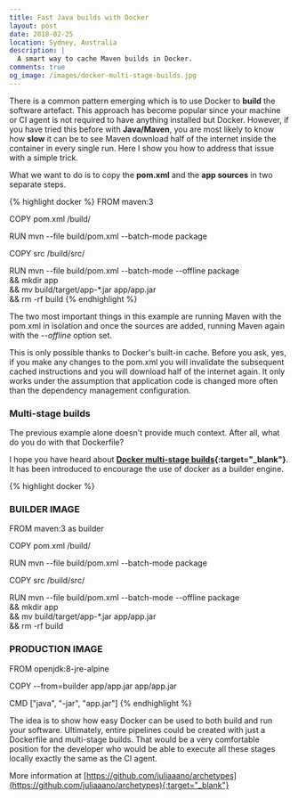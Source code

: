 ```yaml
---
title: Fast Java builds with Docker
layout: post
date: 2018-02-25
location: Sydney, Australia
description: |
  A smart way to cache Maven builds in Docker.
comments: true
og_image: /images/docker-multi-stage-builds.jpg
---
```


There is a common pattern emerging which is to use Docker to **build** the software artefact. This approach has become popular since your machine or CI agent is not required to have anything installed but Docker. However, if you have tried this before with **Java/Maven**, you are most likely to know how **slow** it can be to see Maven download half of the internet inside the container in every single run. Here I show you how to address that issue with a simple trick. 

<!--more-->

What we want to do is to copy the **pom.xml** and the **app sources** in two separate steps. 

{% highlight docker %}
FROM maven:3

COPY pom.xml /build/

RUN mvn --file build/pom.xml --batch-mode package

COPY src /build/src/

RUN mvn --file build/pom.xml --batch-mode --offline package \
	&& mkdir app \
	&& mv build/target/app-*.jar app/app.jar \
	&& rm -rf build
{% endhighlight %}

The two most important things in this example are running Maven with the pom.xml in isolation and once the sources are added, running Maven again with the *--offline* option set.

This is only possible thanks to Docker's built-in cache. Before you ask, yes, if you make any changes to the pom.xml you will invalidate the subsequent cached instructions and you will download half of the internet again. It only works under the assumption that application code is changed more often than the dependency management configuration.

### Multi-stage builds

The previous example alone doesn't provide much context. After all, what do you do with that Dockerfile?

I hope you have heard about **[Docker multi-stage builds](https://docs.docker.com/develop/develop-images/multistage-build/){:target="_blank"}**. It has been introduced to encourage the use of docker as a builder engine.

{% highlight docker %}
### BUILDER IMAGE ###
FROM maven:3 as builder

COPY pom.xml /build/

RUN mvn --file build/pom.xml --batch-mode package

COPY src /build/src/

RUN mvn --file build/pom.xml --batch-mode --offline package \
	&& mkdir app \
	&& mv build/target/app-*.jar app/app.jar \
	&& rm -rf build

### PRODUCTION IMAGE ###
FROM openjdk:8-jre-alpine

COPY --from=builder app/app.jar app/app.jar

CMD ["java", "-jar", "app.jar"]
{% endhighlight %}

The idea is to show how easy Docker can be used to both build and run your software. Ultimately, entire pipelines could be created with just a Dockerfile and multi-stage builds. That would be a very comfortable position for the developer who would be able to execute all these stages locally exactly the same as the CI agent. 

More information at [https://github.com/juliaaano/archetypes](https://github.com/juliaaano/archetypes){:target="_blank"}
